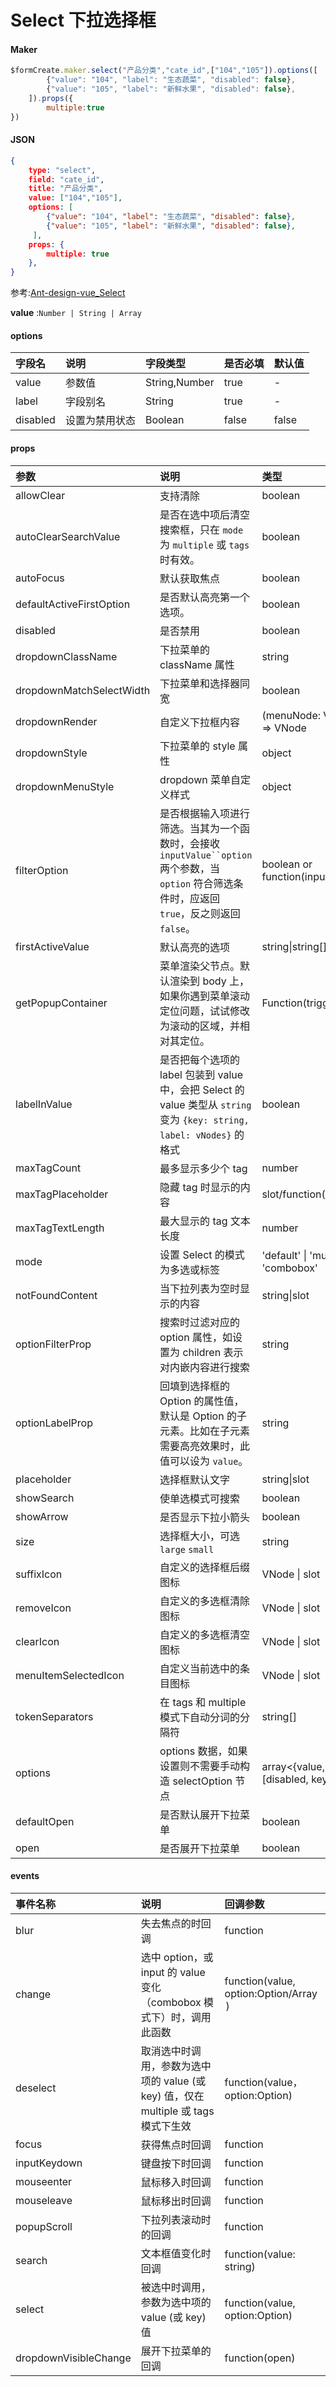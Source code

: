 # Select 下拉选择框

#### Maker
```js
$formCreate.maker.select("产品分类","cate_id",["104","105"]).options([
        {"value": "104", "label": "生态蔬菜", "disabled": false},
        {"value": "105", "label": "新鲜水果", "disabled": false},
    ]).props({
        multiple:true
})
```

#### JSON
```json
{
    type: "select",
    field: "cate_id",
    title: "产品分类",
    value: ["104","105"],
    options: [
        {"value": "104", "label": "生态蔬菜", "disabled": false},
        {"value": "105", "label": "新鲜水果", "disabled": false},
     ],
    props: {
        multiple: true
    },
}
```

参考:[Ant-design-vue_Select](https://www.antdv.com/components/select-cn/)

**value** :`Number | String | Array`

#### options

| 字段名 | 说明 | 字段类型 | 是否必填 | 默认值 |
| :--- | :--- | :--- | :--- | :--- |
| value | 参数值 | String,Number | true | - |
| label | 字段别名 | String | true | - |
| disabled | 设置为禁用状态 | Boolean | false | false |


#### props

| 参数                     | 说明                                                         | 类型                                            | 默认值                                  |
| :----------------------- | :----------------------------------------------------------- | :---------------------------------------------- | :-------------------------------------- |
| allowClear               | 支持清除                                                     | boolean                                         | false                                   |
| autoClearSearchValue     | 是否在选中项后清空搜索框，只在 `mode` 为 `multiple` 或 `tags` 时有效。 | boolean                                         | true                                    |
| autoFocus                | 默认获取焦点                                                 | boolean                                         | false                                   |
| defaultActiveFirstOption | 是否默认高亮第一个选项。                                     | boolean                                         | true                                    |
| disabled                 | 是否禁用                                                     | boolean                                         | false                                   |
| dropdownClassName        | 下拉菜单的 className 属性                                    | string                                          | -                                       |
| dropdownMatchSelectWidth | 下拉菜单和选择器同宽                                         | boolean                                         | true                                    |
| dropdownRender           | 自定义下拉框内容                                             | (menuNode: VNode, props) => VNode               | -                                       |
| dropdownStyle            | 下拉菜单的 style 属性                                        | object                                          | -                                       |
| dropdownMenuStyle        | dropdown 菜单自定义样式                                      | object                                          | -                                       |
| filterOption             | 是否根据输入项进行筛选。当其为一个函数时，会接收 `inputValue``option` 两个参数，当 `option` 符合筛选条件时，应返回 `true`，反之则返回 `false`。 | boolean or function(inputValue, option)         | true                                    |
| firstActiveValue         | 默认高亮的选项                                               | string\|string[]                                | -                                       |
| getPopupContainer        | 菜单渲染父节点。默认渲染到 body 上，如果你遇到菜单滚动定位问题，试试修改为滚动的区域，并相对其定位。 | Function(triggerNode)                           | () => document.body                     |
| labelInValue             | 是否把每个选项的 label 包装到 value 中，会把 Select 的 value 类型从 `string` 变为 `{key: string, label: vNodes}` 的格式 | boolean                                         | false                                   |
| maxTagCount              | 最多显示多少个 tag                                           | number                                          | -                                       |
| maxTagPlaceholder        | 隐藏 tag 时显示的内容                                        | slot/function(omittedValues)                    | -                                       |
| maxTagTextLength         | 最大显示的 tag 文本长度                                      | number                                          | -                                       |
| mode                     | 设置 Select 的模式为多选或标签                               | 'default' \| 'multiple' \| 'tags' \| 'combobox' | -                                       |
| notFoundContent          | 当下拉列表为空时显示的内容                                   | string\|slot                                    | 'Not Found'                             |
| optionFilterProp         | 搜索时过滤对应的 option 属性，如设置为 children 表示对内嵌内容进行搜索 | string                                          | value                                   |
| optionLabelProp          | 回填到选择框的 Option 的属性值，默认是 Option 的子元素。比如在子元素需要高亮效果时，此值可以设为 `value`。 | string                                          | `children`（combobox 模式下为 `value`） |
| placeholder              | 选择框默认文字                                               | string\|slot                                    | -                                       |
| showSearch               | 使单选模式可搜索                                             | boolean                                         | false                                   |
| showArrow                | 是否显示下拉小箭头                                           | boolean                                         | true                                    |
| size                     | 选择框大小，可选 `large` `small`                             | string                                          | default                                 |
| suffixIcon               | 自定义的选择框后缀图标                                       | VNode \| slot                                   | -                                       |
| removeIcon               | 自定义的多选框清除图标                                       | VNode \| slot                                   | -                                       |
| clearIcon                | 自定义的多选框清空图标                                       | VNode \| slot                                   | -                                       |
| menuItemSelectedIcon     | 自定义当前选中的条目图标                                     | VNode \| slot                                   | -                                       |
| tokenSeparators          | 在 tags 和 multiple 模式下自动分词的分隔符                   | string[]                                        |                                         |
| options                  | options 数据，如果设置则不需要手动构造 selectOption 节点     | array<{value, label, [disabled, key, title]}>   | []                                      |
| defaultOpen              | 是否默认展开下拉菜单                                         | boolean                                         | -                                       |
| open                     | 是否展开下拉菜单                                             | boolean                                         | -                                       |

####  events

| 事件名称              | 说明                                                         | 回调参数                                     |
| :-------------------- | :----------------------------------------------------------- | :------------------------------------------- |
| blur                  | 失去焦点的时回调                                             | function                                     |
| change                | 选中 option，或 input 的 value 变化（combobox 模式下）时，调用此函数 | function(value, option:Option/Array<Option>) |
| deselect              | 取消选中时调用，参数为选中项的 value (或 key) 值，仅在 multiple 或 tags 模式下生效 | function(value，option:Option)               |
| focus                 | 获得焦点时回调                                               | function                                     |
| inputKeydown          | 键盘按下时回调                                               | function                                     |
| mouseenter            | 鼠标移入时回调                                               | function                                     |
| mouseleave            | 鼠标移出时回调                                               | function                                     |
| popupScroll           | 下拉列表滚动时的回调                                         | function                                     |
| search                | 文本框值变化时回调                                           | function(value: string)                      |
| select                | 被选中时调用，参数为选中项的 value (或 key) 值               | function(value, option:Option)               |
| dropdownVisibleChange | 展开下拉菜单的回调                                           | function(open)                               |